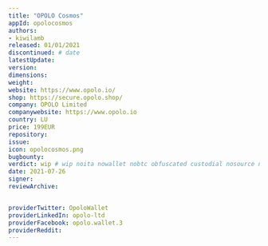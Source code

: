 ```yaml
---
title: "OPOLO Cosmos"
appId: opolocosmos
authors:
- kiwilamb
released: 01/01/2021
discontinued: # date
latestUpdate:
version:
dimensions: 
weight: 
website: https://www.opolo.io/
shop: https://secure.opolo.shop/
company: OPOLO Limited
companywebsite: https://www.opolo.io
country: LU
price: 199EUR
repository: 
issue:
icon: opolocosmos.png
bugbounty:
verdict: wip # wip noita nowallet nobtc obfuscated custodial nosource nonverifiable reproducible bounty defunct
date: 2021-07-26
signer:
reviewArchive:


providerTwitter: OpoloWallet
providerLinkedIn: opolo-ltd
providerFacebook: opolo.wallet.3
providerReddit: 
---
```


